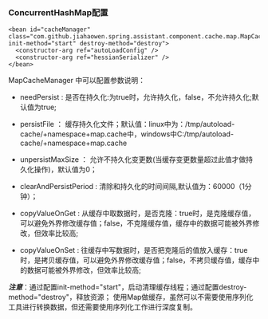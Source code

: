 ### ConcurrentHashMap配置

    <bean id="cacheManager" class="com.github.jiahaowen.spring.assistant.component.cache.map.MapCacheManager" init-method="start" destroy-method="destroy">
      <constructor-arg ref="autoLoadConfig" />
      <constructor-arg ref="hessianSerializer" />
    </bean>

MapCacheManager 中可以配置参数说明：

* needPersist : 是否在持久化:为true时，允许持久化，false，不允许持久化;默认值为true;
* persistFile ： 缓存持久化文件；默认值：linux中为：/tmp/autoload-cache/+namespace+map.cache中，windows中C:/tmp/autoload-cache/+namespace+map.cache
* unpersistMaxSize ： 允许不持久化变更数(当缓存变更数量超过此值才做持久化操作)，默认值为0；
* clearAndPersistPeriod : 清除和持久化的时间间隔,默认值为：60000（1分钟）；

* copyValueOnGet : 从缓存中取数据时，是否克隆：true时，是克隆缓存值，可以避免外界修改缓存值；false，不克隆缓存值，缓存中的数据可能被外界修改，但效率比较高;

* copyValueOnSet : 往缓存中写数据时，是否把克隆后的值放入缓存：true时，是拷贝缓存值，可以避免外界修改缓存值；false，不拷贝缓存值，缓存中的数据可能被外界修改，但效率比较高;

***注意***：通过配置init-method="start"，启动清理缓存线程；通过配置destroy-method="destroy"，释放资源；
使用Map做缓存，虽然可以不需要使用序列化工具进行转换数据，但还需要使用序列化工作进行深度复制。